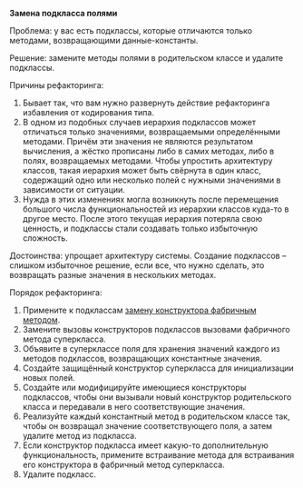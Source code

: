 <strong>Замена подкласса полями</strong>

Проблема: у вас есть подклассы, которые отличаются только методами, возвращающими данные-константы.

Решение: замените методы полями в родительском классе и удалите подклассы.

Причины рефакторинга:

1. Бывает так, что вам нужно развернуть действие рефакторинга избавления от кодирования типа.
2. В одном из подобных случаев иерархия подклассов может отличаться только значениями, возвращаемыми определёнными методами. Причём эти значения не являются результатом вычисления, а жёстко прописаны либо в самих методах, либо в полях, возвращаемых методами. Чтобы упростить архитектуру классов, такая иерархия может быть свёрнута в один класс, содержащий одно или несколько полей с нужными значениями в зависимости от ситуации.
3. Нужда в этих изменениях могла возникнуть после перемещения большого числа функциональностей из иерархии классов куда-то в другое место. После этого текущая иерархия потеряла свою ценность, и подклассы стали создавать только избыточную сложность.

Достоинства: упрощает архитектуру системы. Создание подклассов – слишком избыточное решение, если все, что нужно сделать, это возвращать разные значения в нескольких методах.

Порядок рефакторинга: 

1. Примените к подклассам <a href="https://github.com/helenasilkina/refactoring/blob/master/Replace_Constructor_with_Factory_Method%20(Замена%20конструктора%20фабричным%20методом).md">замену конструктора фабричным методом</a>.
2. Замените вызовы конструкторов подклассов вызовами фабричного метода суперкласса.
3. Объявите в суперклассе поля для хранения значений каждого из методов подклассов, возвращающих константные значения.
4. Создайте защищённый конструктор суперкласса для инициализации новых полей.
5. Создайте или модифицируйте имеющиеся конструкторы подклассов, чтобы они вызывали новый конструктор родительского класса и передавали в него соответствующие значения.
6. Реализуйте каждый константный метод в родительском классе так, чтобы он возвращал значение соответствующего поля, а затем удалите метод из подкласса.
7. Если конструктор подкласса имеет какую-то дополнительную функциональность, примените встраивание метода для встраивания его конструктора в фабричный метод суперкласса.
8. Удалите подкласс.
